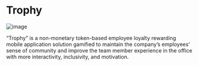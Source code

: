 # Trophy
![image](https://github.com/disara7/Trophy/assets/129250994/577b9a21-e367-4753-93a5-60a468ef9276)


“Trophy” is a non-monetary token-based employee loyalty rewarding mobile application solution gamified to maintain the company’s employees’ sense of community and improve the team member experience in the office with more interactivity, inclusivity, and motivation.
